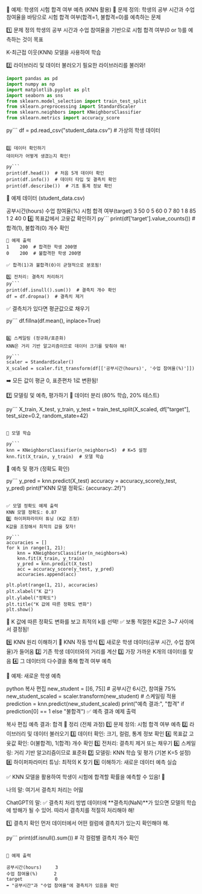 📌 예제: 학생의 시험 합격 여부 예측 (KNN 활용)
📌 문제 정의: 학생의 공부 시간과 수업 참여율을 바탕으로 시험 합격 여부(합격=1, 불합격=0)를 예측하는 문제

1️⃣ 문제 정의
학생의 공부 시간과 수업 참여율을 기반으로 시험 합격 여부(0 or 1)를 예측하는 것이 목표

K-최근접 이웃(KNN) 모델을 사용하여 학습

2️⃣ 라이브러리 및 데이터 불러오기
필요한 라이브러리를 불러와!

```py
import pandas as pd
import numpy as np
import matplotlib.pyplot as plt
import seaborn as sns
from sklearn.model_selection import train_test_split
from sklearn.preprocessing import StandardScaler
from sklearn.neighbors import KNeighborsClassifier
from sklearn.metrics import accuracy_score
```

py```
df = pd.read_csv("student_data.csv")  # 가상의 학생 데이터
```

3️⃣ 데이터 확인하기
데이터가 어떻게 생겼는지 확인!

py```
print(df.head())  # 처음 5개 데이터 확인
print(df.info())  # 데이터 타입 및 결측치 확인
print(df.describe())  # 기초 통계 정보 확인
```
📌 예제 데이터 (student_data.csv)

공부시간(hours)	수업 참여율(%)	시험 합격 여부(target)
3	50	0
5	60	0
7	80	1
8	85	1
2	40	0
4️⃣ 목표값에서 고윳값 확인하기
py```
print(df['target'].value_counts())  # 합격(1), 불합격(0) 개수 확인
```
📌 예제 출력
1    200  # 합격한 학생 200명
0    200  # 불합격한 학생 200명

✅ 합격(1)과 불합격(0)이 균형적으로 분포됨!

5️⃣ 전처리: 결측치 처리하기
py```
print(df.isnull().sum())  # 결측치 개수 확인
df = df.dropna()  # 결측치 제거
```

✅ 결측치가 있다면 평균값으로 채우기

py```
df.fillna(df.mean(), inplace=True)
```

6️⃣ 스케일링 (정규화/표준화)
KNN은 거리 기반 알고리즘이므로 데이터 크기를 맞춰야 해!

py```
scaler = StandardScaler()
X_scaled = scaler.fit_transform(df[['공부시간(hours)', '수업 참여율(%)']])
```

➡️ 모든 값이 평균 0, 표준편차 1로 변환됨!

7️⃣ 모델링 및 예측, 평가하기
📌 데이터 분리 (80% 학습, 20% 테스트)

py```
X_train, X_test, y_train, y_test = train_test_split(X_scaled, df["target"], test_size=0.2, random_state=42)
```

📌 모델 학습

py```
knn = KNeighborsClassifier(n_neighbors=5)  # K=5 설정
knn.fit(X_train, y_train)  # 모델 학습
```

📌 예측 및 평가 (정확도 확인)

py```
y_pred = knn.predict(X_test)
accuracy = accuracy_score(y_test, y_pred)
print(f"KNN 모델 정확도: {accuracy:.2f}")
```

✅ 모델 정확도 예제 출력
KNN 모델 정확도: 0.87
8️⃣ 하이퍼파라미터 튜닝 (K값 조정)
K값을 조정해서 최적의 값을 찾자!

py```
accuracies = []
for k in range(1, 21):
    knn = KNeighborsClassifier(n_neighbors=k)
    knn.fit(X_train, y_train)
    y_pred = knn.predict(X_test)
    acc = accuracy_score(y_test, y_pred)
    accuracies.append(acc)

plt.plot(range(1, 21), accuracies)
plt.xlabel("K 값")
plt.ylabel("정확도")
plt.title("K 값에 따른 정확도 변화")
plt.show()
```

📌 K 값에 따른 정확도 변화를 보고 최적의 k를 선택!
✅ 보통 적절한 K값은 3~7 사이에서 결정됨!

9️⃣ KNN 원리 이해하기
📌 KNN 작동 방식
1️⃣ 새로운 학생 데이터(공부 시간, 수업 참여율)가 들어옴
2️⃣ 기존 학생 데이터와의 거리를 계산
3️⃣ 가장 가까운 K개의 데이터를 찾음
4️⃣ 그 데이터의 다수결을 통해 합격 여부 예측

📌 예제: 새로운 학생 예측

python
복사
편집
new_student = [[6, 75]]  # 공부시간 6시간, 참여율 75%
new_student_scaled = scaler.transform(new_student)  # 스케일링 적용
prediction = knn.predict(new_student_scaled)
print("예측 결과:", "합격" if prediction[0] == 1 else "불합격")
✅ 예측 결과 예제 출력

복사
편집
예측 결과: 합격
🎯 정리 (전체 과정)
1️⃣ 문제 정의: 시험 합격 여부 예측
2️⃣ 라이브러리 및 데이터 불러오기
3️⃣ 데이터 확인: 크기, 컬럼, 통계 정보 확인
4️⃣ 목표값 고윳값 확인: 0(불합격), 1(합격) 개수 확인
5️⃣ 전처리: 결측치 제거 또는 채우기
6️⃣ 스케일링: 거리 기반 알고리즘이므로 표준화
7️⃣ 모델링: KNN 학습 및 평가 (기본 K=5 설정)
8️⃣ 하이퍼파라미터 튜닝: 최적의 K 찾기
9️⃣ 이해하기: 새로운 데이터 예측 실습

✅ KNN 모델을 활용하여 학생이 시험에 합격할 확률을 예측할 수 있음! 🚀







나의 말:
여기서 결측치 처리는 어떯


ChatGPT의 말:
✅ 결측치 처리 방법
데이터에 **결측치(NaN)**가 있으면 모델의 학습에 방해가 될 수 있어. 따라서 결측치를 적절히 처리해야 해!

1️⃣ 결측치 확인
먼저 데이터에서 어떤 컬럼에 결측치가 있는지 확인해야 해.

py```
print(df.isnull().sum())  # 각 컬럼별 결측치 개수 확인
```

📌 예제 출력

공부시간(hours)     3  
수업 참여율(%)      2  
target            0  
➡️ "공부시간"과 "수업 참여율"에 결측치가 있음을 확인
```
